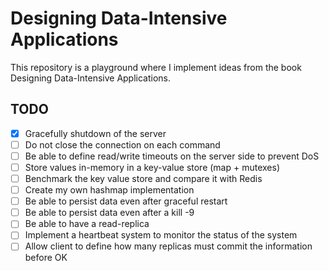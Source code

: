 # Designing Data-Intensive Applications

This repository is a playground where I implement ideas from the book
Designing Data-Intensive Applications.

## TODO

* [x] Gracefully shutdown of the server
* [ ] Do not close the connection on each command
* [ ] Be able to define read/write timeouts on the server side to prevent DoS
* [ ] Store values in-memory in a key-value store (map + mutexes)
* [ ] Benchmark the key value store and compare it with Redis
* [ ] Create my own hashmap implementation
* [ ] Be able to persist data even after graceful restart
* [ ] Be able to persist data even after a kill -9
* [ ] Be able to have a read-replica
* [ ] Implement a heartbeat system to monitor the status of the system
* [ ] Allow client to define how many replicas must commit the information before OK
